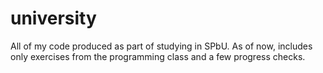 # university
All of my code produced as part of studying in SPbU. As of now, includes only exercises from the programming class and a few progress checks.
